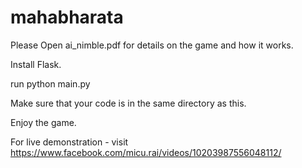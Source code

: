 # mahabharata
Please Open ai_nimble.pdf for details on the game and how it works.

Install Flask.

run python main.py

Make sure that your code is in the same directory as this.

Enjoy the game.

For live demonstration - visit https://www.facebook.com/micu.rai/videos/10203987556048112/
